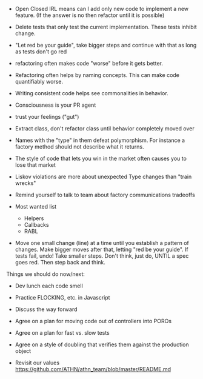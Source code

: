 - Open Closed IRL means can I add only new code to implement a new feature. (If the answer is no then refactor until it is possible)

- Delete tests that only test the current implementation. These tests inhibit change. 

- "Let red be your guide", take bigger steps and continue with that as long as tests don't go red

- refactoring often makes code "worse" before it gets better.

- Refactoring often helps by naming concepts. This can make code quantifiably worse.

- Writing consistent code helps see commonalities in behavior. 

- Consciousness is your PR agent

- trust your feelings ("gut")

- Extract class, don't refactor class until behavior completely moved over

- Names with the "type" in them defeat polymorphism. For instance a factory method should not describe what it returns.

- The style of code that lets you win in the market often causes you to lose that market

- Liskov violations are more about unexpected Type changes than "train wrecks"

- Remind yourself to talk to team about factory communications tradeoffs

- Most wanted list
  - Helpers
  - Callbacks
  - RABL
  
- Move one small change (line) at a time until you establish a pattern of changes. Make bigger moves after that, letting "red be your guide". If tests fail, undo! Take smaller steps. Don't think, just do, UNTIL a spec goes red. Then step back and think.

Things we should do now/next:

- Dev lunch each code smell

- Practice FLOCKING, etc. in Javascript

- Discuss the way forward

- Agree on a plan for moving code out of controllers into POROs

- Agree on a plan for fast vs. slow tests

- Agree on a style of doubling that verifies them against the production object

- Revisit our values https://github.com/ATHN/athn_team/blob/master/README.md
